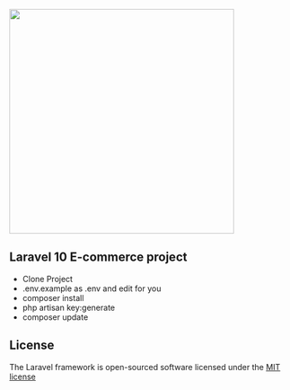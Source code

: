
 <a href="https://laravel.com/"><img src="https://raw.githubusercontent.com/laravel/art/master/logo-lockup/5%20SVG/2%20CMYK/1%20Full%20Color/laravel-logolockup-cmyk-red.svg" width="400"></a> </p>

## Laravel 10 E-commerce project
   
-  Clone Project
-  .env.example as .env and edit for you
-  composer install
-  php artisan key:generate
-  composer update 

## License

The Laravel framework is open-sourced software licensed under the [MIT license](https://opensource.org/licenses/MIT)
